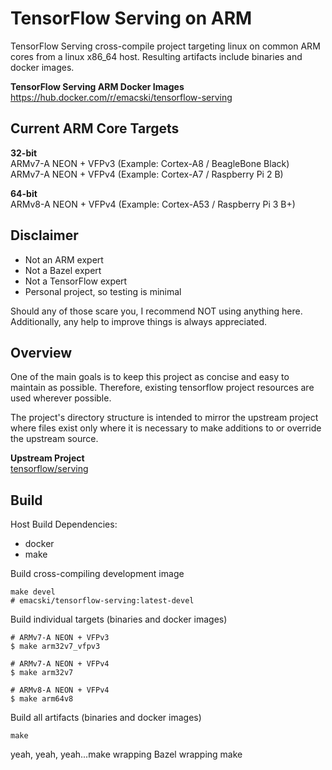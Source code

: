 TensorFlow Serving on ARM
=========================

TensorFlow Serving cross-compile project targeting linux on common ARM cores
from a linux x86_64 host. Resulting artifacts include binaries and docker
images.

**TensorFlow Serving ARM Docker Images**  
https://hub.docker.com/r/emacski/tensorflow-serving

## Current ARM Core Targets

**32-bit**  
ARMv7-A NEON + VFPv3 (Example: Cortex-A8 / BeagleBone Black)  
ARMv7-A NEON + VFPv4 (Example: Cortex-A7 / Raspberry Pi 2 B)  

**64-bit**  
ARMv8-A NEON + VFPv4 (Example: Cortex-A53 / Raspberry Pi 3 B+)  


## Disclaimer

* Not an ARM expert
* Not a Bazel expert
* Not a TensorFlow expert
* Personal project, so testing is minimal

Should any of those scare you, I recommend NOT using anything here.
Additionally, any help to improve things is always appreciated.

## Overview

One of the main goals is to keep this project as concise and easy to maintain as
possible. Therefore, existing tensorflow project resources are used wherever
possible.

The project's directory structure is intended to mirror the upstream project
where files exist only where it is necessary to make additions to or override
the upstream source.

**Upstream Project**  
[tensorflow/serving](https://github.com/tensorflow/serving)

## Build

Host Build Dependencies:
* docker
* make

Build cross-compiling development image
```
make devel
# emacski/tensorflow-serving:latest-devel
```

Build individual targets (binaries and docker images)
```
# ARMv7-A NEON + VFPv3
$ make arm32v7_vfpv3

# ARMv7-A NEON + VFPv4
$ make arm32v7

# ARMv8-A NEON + VFPv4
$ make arm64v8
```

Build all artifacts (binaries and docker images)
```
make
```

yeah, yeah, yeah...make wrapping Bazel wrapping make
